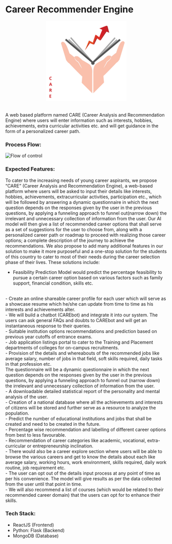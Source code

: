 # Career Recommender Engine
<p align="center">
<img src="https://raw.githubusercontent.com/Rutuj-R/Images/main/CARE_light.png" style="width:250px;" />
</p>
<br />
A web based platform named CARE (Career Analysis and Recommendation Engine) where users will enter information such as interests, hobbies, achievements, extra curricular activities etc. and will get guidance in the form of a personalized career path.

### Process Flow:
![Flow of control]()


### Expected Features:
To cater to the increasing needs of young career aspirants, we propose “CARE” (Career Analysis and Recommendation Engine), a web-based platform where users will be asked to input their details like interests, hobbies, achievements, extracurricular activities, participation etc., which will be followed by answering a dynamic questionnaire in which the next question depends on the responses given by the user in the previous questions, by applying a funneling approach to funnel out(narrow down) the irrelevant and unnecessary collection of information from the user. Our AI model will then give a list of recommended career options that shall serve as a set of suggestions for the user to choose from, along with a personalized career path or roadmap to proceed with realizing those career options; a complete description of the journey to achieve the recommendations.
We also propose to add many additional features in our solution to make it more purposeful and a one-stop solution for the students of this country to cater to most of their needs during the career selection phase of their lives. These solutions include: 
<br/>
- Feasibility Prediction Model would predict the percentage feasibility to pursue a certain career option based on various factors such as family support, financial condition, skills etc.
<br/>
- Create an online shareable career profile for each user which will serve as a showcase resume which he/she can update from time to time as his interests and achievements alter.
<br/>
- We will build a chatbot (CAREbot) and integrate it into our system. The users can ask general FAQs and doubts to CAREbot and will get an instantaneous response to their queries.
<br/>
- Suitable institution options recommendations and prediction based on previous year cutoffs of entrance exams.
<br/>
- Job application listings portal to cater to the Training and Placement departments of colleges for on-campus recruitments.
<br/>
- Provision of the details and whereabouts of the recommended jobs like average salary, number of jobs in that field, soft skills required, daily tasks in that profession etc.
<br/>
The questionnaire will be a dynamic questionnaire in which the next question depends on the responses given by the user in the previous questions, by applying a funneling approach to funnel out (narrow down) the irrelevant and unnecessary collection of information from the user.
<br/> 
- A downloadable detailed statistical report of the personality and mental analysis of the user.
<br/>
- Creation of a national database where all the achievements and interests of citizens will be stored and further serve as a resource to analyze the population.
<br/>
- Predict the number of educational institutions and jobs that shall be created and need to be created in the future.
<br/>
- Percentage wise recommendation and labelling of different career options from best to less favourable.
<br/>
- Recommendation of career categories like academic, vocational, extra-curricular or entrepreneurship inclination.
<br/>
- There would also be a career explore section where users will be able to browse the various careers and get to know the details about each like average salary, working hours, work environment, skills required, daily work routine, job requirement etc.
<br/>
- The user can opt out of the details input process at any point of time as per his convenience. The model will give results as per the data collected from the user until that point in time.
<br/>
- We will also recommend a list of courses (which would be related to their recommended career domain) that the users can opt for to enhance their skills.


### Tech Stack:
- ReactJS (Frontend)
- Python: Flask (Backend)
- MongoDB (Database)